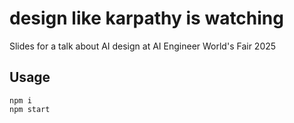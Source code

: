 # design like karpathy is watching

Slides for a talk about AI design at AI Engineer World's Fair 2025

## Usage

```
npm i
npm start
```